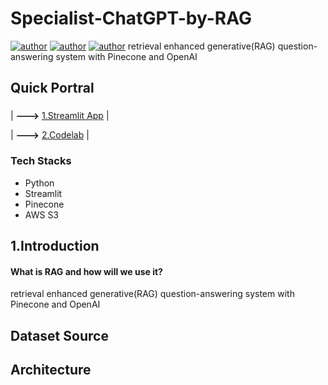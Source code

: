# Specialist-ChatGPT-by-RAG
[![author](https://img.shields.io/badge/Author-Rayden_Xu-blue.svg)](https://www.linkedin.com/in/rundong-xu-269012230/) 
[![author](https://img.shields.io/badge/Author-Binghui_Lai-blue.svg)](https://www.linkedin.com/in/binghui-lai/) 
[![author](https://img.shields.io/badge/Author-Ziwei_Duan-blue.svg)](https://www.linkedin.com/in/ziwei-duan-create/) 
retrieval enhanced generative(RAG) question-answering system with Pinecone and OpenAI
## Quick Portral
### 
| **--->** [1.Streamlit App](https://dduan-zw-visual-search-welcome-fztyvt.streamlit.app/) |

| **--->** [2.Codelab](https://docs.google.com/document/d/1p8RdCUnfBQIfVtpQ8gmEty_1RgeEwW62a6ZI0g2rdaI/edit#heading=h.knzgz5vyduac) |
### Tech Stacks
- Python
- Streamlit
- Pinecone
- AWS S3
## 1.Introduction
#### What is RAG and how will we use it?
retrieval enhanced generative(RAG) question-answering system with Pinecone and OpenAI
## Dataset Source

## Architecture

